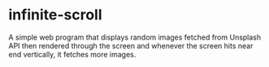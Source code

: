 # infinite-scroll
A simple web program that displays random images fetched from Unsplash API then rendered through the screen and whenever the screen hits near end vertically, it fetches more images.
